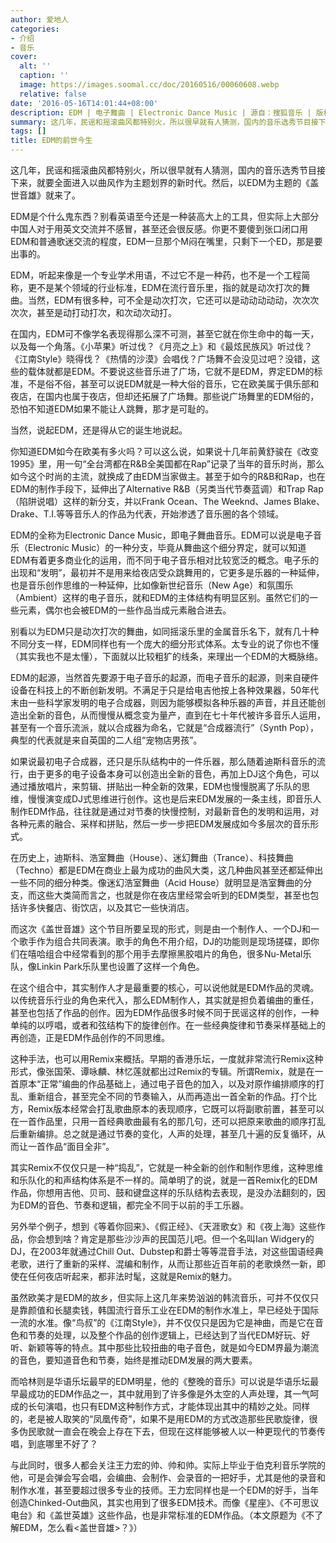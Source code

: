 ```yaml
---
author: 爱地人
categories:
- 介绍
- 音乐
cover:
  alt: ''
  caption: ''
  image: https://images.soomal.cc/doc/20160516/00060608.webp
  relative: false
date: '2016-05-16T14:01:44+08:00'
description: EDM | 电子舞曲 | Electronic Dance Music | 源自：搜狐音乐 | 版权：转载 |  平均/总评分：00.00/0
summary: 这几年，民谣和摇滚曲风都特别火，所以很早就有人猜测，国内的音乐选秀节目接下来，就要全面进入以曲风作为主题划界的新时代。然后，以EDM为主题的《盖世音雄》就来了。EDM是个什么鬼东西？
tags: []
title: EDM的前世今生
---
```


这几年，民谣和摇滚曲风都特别火，所以很早就有人猜测，国内的音乐选秀节目接下来，就要全面进入以曲风作为主题划界的新时代。然后，以EDM为主题的《盖世音雄》就来了。

EDM是个什么鬼东西？别看英语至今还是一种装高大上的工具，但实际上大部分中国人对于用英文交流并不感冒，甚至还会很反感。你更不要傻到张口闭口用EDM和普通歌迷交流的程度，EDM一旦那个M闷在嘴里，只剩下一个ED，那是要出事的。

EDM，听起来像是一个专业学术用语，不过它不是一种药，也不是一个工程简称，更不是某个领域的行业标准，EDM在流行音乐里，指的就是动次打次的舞曲。当然，EDM有很多种，可不全是动次打次，它还可以是动动动动动，次次次次次，甚至是动打动打次，和次动次动打。

在国内，EDM可不像学名表现得那么深不可测，甚至它就在你生命中的每一天，以及每一个角落。《小苹果》听过伐？《月亮之上》和《最炫民族风》听过伐？《江南Style》晓得伐？《热情的沙漠》会唱伐？广场舞不会没见过吧？没错，这些的载体就都是EDM。不要说这些音乐进了广场，它就不是EDM，界定EDM的标准，不是俗不俗，甚至可以说EDM就是一种大俗的音乐，它在欧美属于俱乐部和夜店，在国内也属于夜店，但却还拓展了广场舞。那些说广场舞里的EDM俗的，恐怕不知道EDM如果不能让人跳舞，那才是可耻的。

当然，说起EDM，还是得从它的诞生地说起。

你知道EDM如今在欧美有多火吗？可以这么说，如果说十几年前黄舒骏在《改变1995》里，用一句“全台湾都在R&B全美国都在Rap”记录了当年的音乐时尚，那么如今这个时尚的主流，就换成了由EDM当家做主。甚至于如今的R&B和Rap，也在EDM的制作手段下，延伸出了Alternative R&B（另类当代节奏蓝调）和Trap Rap（陷阱说唱）这样的新分支，并以Frank Ocean、The Weeknd、James Blake、Drake、T.I.等等音乐人的作品为代表，开始渗透了音乐圈的各个领域。

EDM的全称为Electronic Dance Music，即电子舞曲音乐。EDM可以说是电子音乐（Electronic Music）的一种分支，毕竟从舞曲这个细分界定，就可以知道EDM有着更多商业化的运用，而不同于电子音乐相对比较宽泛的概念。电子乐的出现和“发明”，最初并不是用来给夜店受众跳舞用的，它更多是乐器的一种延伸，也是音乐创作思维的一种延伸，比如像新世纪音乐（New Age）和氛围乐（Ambient）这样的电子音乐，就和EDM的主体结构有明显区别。虽然它们的一些元素，偶尔也会被EDM的一些作品当成元素融合进去。

别看以为EDM只是动次打次的舞曲，如同摇滚乐里的金属音乐名下，就有几十种不同分支一样，EDM同样也有一个庞大的细分形式体系。太专业的说了你也不懂（其实我也不是太懂），下面就以比较粗犷的线条，来理出一个EDM的大概脉络。

EDM的起源，当然首先要源于电子音乐的起源，而电子音乐的起源，则来自硬件设备在科技上的不断创新发明。不满足于只是给电吉他按上各种效果器，50年代末由一些科学家发明的电子合成器，则因为能够模拟各种乐器的声音，并且还能创造出全新的音色，从而慢慢从概念变为量产，直到在七十年代被许多音乐人运用，甚至有一个音乐流派，就以合成器为命名，它就是“合成器流行”（Synth Pop），典型的代表就是来自英国的二人组“宠物店男孩”。

如果说最初电子合成器，还只是乐队结构中的一件乐器，那么随着迪斯科音乐的流行，由于更多的电子设备本身可以创造出全新的音色，再加上DJ这个角色，可以通过播放唱片，来剪辑、拼贴出一种全新的效果，EDM也慢慢脱离了乐队的思维，慢慢演变成DJ式思维进行创作。这也是后来EDM发展的一条主线，即音乐人制作EDM作品，往往就是通过对节奏的快慢控制，对最新音色的发明和运用，对各种元素的融合、采样和拼贴，然后一步一步把EDM发展成如今多层次的音乐形式。

在历史上，迪斯科、浩室舞曲（House）、迷幻舞曲（Trance）、科技舞曲（Techno）都是EDM在商业上最为成功的曲风大类，这几种曲风甚至还都延伸出一些不同的细分种类。像迷幻浩室舞曲（Acid House）就明显是浩室舞曲的分支，而这些大类简而言之，也就是你在夜店里经常会听到的EDM类型，甚至也包括许多快餐店、街饮店，以及其它一些快消店。

而这次《盖世音雄》这个节目所要呈现的形式，则是由一个制作人、一个DJ和一个歌手作为组合共同表演。歌手的角色不用介绍，DJ的功能则是现场搓碟，即你们在嘻哈组合中经常看到的那个用手去摩擦黑胶唱片的角色，很多Nu-Metal乐队，像Linkin Park乐队里也设置了这样一个角色。

在这个组合中，其实制作人才是最重要的核心，可以说他就是EDM作品的灵魂。以传统音乐行业的角色来代入，那么EDM制作人，其实就是担负着编曲的重任，甚至也包括了作品的创作。因为EDM作品很多时候不同于民谣这样的创作，一种单纯的以哼唱，或者和弦结构下的旋律创作。在一些经典旋律和节奏采样基础上的再创造，正是EDM作品创作的不同思维。

这种手法，也可以用Remix来概括。早期的香港乐坛，一度就非常流行Remix这种形式，像张国荣、谭咏麟、林忆莲就都出过Remix的专辑。所谓Remix，就是在一首原本“正常”编曲的作品基础上，通过电子音色的加入，以及对原作编排顺序的打乱、重新组合，甚至完全不同的节奏输入，从而再造出一首全新的作品。打个比方，Remix版本经常会打乱歌曲原本的表现顺序，它既可以将副歌前置，甚至可以在一首作品里，只用一首经典歌曲最有名的那几句，还可以把原来歌曲的顺序打乱后重新编排。总之就是通过节奏的变化，人声的处理，甚至几十遍的反复循环，从而让一首作品“面目全非”。

其实Remix不仅仅只是一种“捣乱”，它就是一种全新的创作和制作思维，这种思维和乐队化的和声结构体系是不一样的。简单明了的说，就是一首Remix化的EDM作品，你想用吉他、贝司、鼓和键盘这样的乐队结构去表现，是没办法翻刻的，因为EDM的音色、节奏和逻辑，都完全不同于以前的手工乐器。

另外举个例子，想到《等着你回来》、《假正经》、《天涯歌女》和《夜上海》这些作品，你会想到啥？肯定是那些沙沙声的民国范儿吧。但一个名叫Ian Widgery的DJ，在2003年就通过Chill Out、Dubstep和爵士等等混音手法，对这些国语经典老歌，进行了重新的采样、混编和制作，从而让那些近百年前的老歌焕然一新，即使在任何夜店听起来，都非法时髦，这就是Remix的魅力。

虽然欧美才是EDM的故乡，但实际上这几年来势汹汹的韩流音乐，可并不仅仅只是靠颜值和长腿卖钱，韩国流行音乐工业在EDM的制作水准上，早已经处于国际一流的水准。像“鸟叔”的《江南Style》，并不仅仅只是因为它是神曲，而是它在音色和节奏的处理，以及整个作品的创作逻辑上，已经达到了当代EDM好玩、好听、新颖等等的特点。其中那些比较扭曲的电子音色，就是如今EDM界最为潮流的音色，要知道音色和节奏，始终是推动EDM发展的两大要素。

而哈林则是华语乐坛最早的EDM明星，他的《整晚的音乐》可以说是华语乐坛最早最成功的EDM作品之一，其中就用到了许多像是外太空的人声处理，其一气呵成的长句演唱，也只有EDM这种制作方式，才能体现出其中的精妙之处。同样的，老是被人取笑的“凤凰传奇”，如果不是用EDM的方式改造那些民歌旋律，很多伪民歌就一直会在晚会上存在下去，但现在这样能够被人以一种更现代的节奏传唱，到底哪里不好了？

与此同时，很多人都会关注王力宏的帅、帅和帅。实际上毕业于伯克利音乐学院的他，可是会弹会写会唱，会编曲、会制作、会录音的一把好手，尤其是他的录音和制作水准，甚至要超过很多专业的技师。王力宏同样也是一个EDM的好手，当年创造Chinked-Out曲风，其实也用到了很多EDM技术。而像《星座》、《不可思议电台》和《盖世英雄》这些作品，也是非常标准的EDM作品。（本文原题为《不了解EDM，怎么看<盖世音雄>？》）